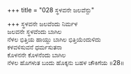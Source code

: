 +++
title = "028 ಸ್ಥಳವನೇ ಜಲವೆನ್ದು"

+++
ಸ್ಥಳವನೇ ಜಲವೆಂದು ನಿರ್ಮಳ   
ಜಲವನೇ ಸ್ಥಳವೆಂದು ಬಾಗಿಲ  
ನೆಳಲ ಭಿತ್ತಿಯ ಹಾಯ್ದು ಬಾಗಿಲ ಭಿತ್ತಿಯೆಂದುಳಿದು   
ಕಳವಳಿಸುವನೆ ಧರ್ಮಸುತನಾ  
ಕೊಳನನೇ ಕೊಳನೆಂದು ಬಾಗಿಲ  
ನೆಳಲ ಹೊಗಳುತ ಬಂದು ಹೊಕ್ಕನು ಬಹಳ ಚೌಕಿಗೆಯ     ॥28॥